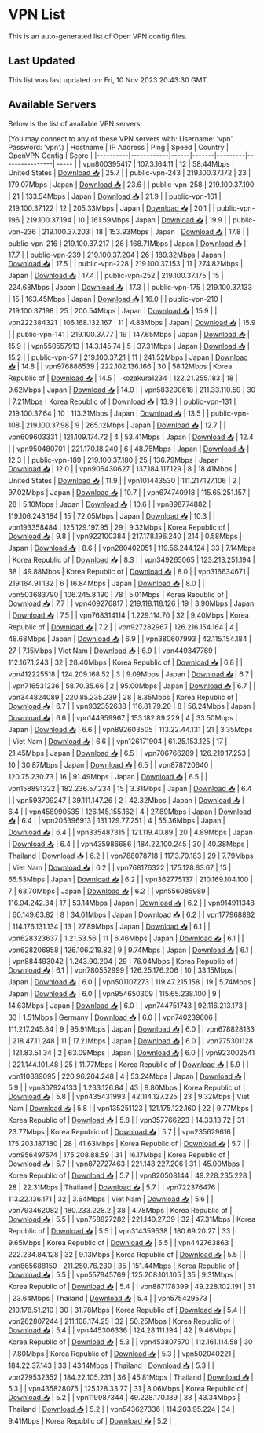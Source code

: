 # VPN List

This is an auto-generated list of Open VPN config files.

## Last Updated

This list was last updated on: Fri, 10 Nov 2023 20:43:30 GMT.

## Available Servers

Below is the list of available VPN servers:

(You may connect to any of these VPN servers with: Username: 'vpn', Password: 'vpn'.)
| Hostname | IP Address | Ping | Speed | Country | OpenVPN Config | Score |
|----------|------------|------|-------|---------|----------------| ----- |
| vpn800395417 | 107.3.164.11 | 12 | 58.44Mbps | United States | [Download 📥](./configs/server_0_US.ovpn) | 25.7 |
| public-vpn-243 | 219.100.37.172 | 23 | 179.07Mbps | Japan | [Download 📥](./configs/server_1_JP.ovpn) | 23.6 |
| public-vpn-258 | 219.100.37.190 | 21 | 133.54Mbps | Japan | [Download 📥](./configs/server_2_JP.ovpn) | 21.9 |
| public-vpn-161 | 219.100.37.122 | 12 | 205.33Mbps | Japan | [Download 📥](./configs/server_3_JP.ovpn) | 20.1 |
| public-vpn-196 | 219.100.37.194 | 10 | 161.59Mbps | Japan | [Download 📥](./configs/server_4_JP.ovpn) | 19.9 |
| public-vpn-236 | 219.100.37.203 | 18 | 153.93Mbps | Japan | [Download 📥](./configs/server_5_JP.ovpn) | 17.8 |
| public-vpn-216 | 219.100.37.217 | 26 | 168.71Mbps | Japan | [Download 📥](./configs/server_6_JP.ovpn) | 17.7 |
| public-vpn-239 | 219.100.37.204 | 26 | 189.32Mbps | Japan | [Download 📥](./configs/server_7_JP.ovpn) | 17.5 |
| public-vpn-228 | 219.100.37.153 | 11 | 274.82Mbps | Japan | [Download 📥](./configs/server_8_JP.ovpn) | 17.4 |
| public-vpn-252 | 219.100.37.175 | 15 | 224.68Mbps | Japan | [Download 📥](./configs/server_9_JP.ovpn) | 17.3 |
| public-vpn-175 | 219.100.37.133 | 15 | 163.45Mbps | Japan | [Download 📥](./configs/server_10_JP.ovpn) | 16.0 |
| public-vpn-210 | 219.100.37.198 | 25 | 200.54Mbps | Japan | [Download 📥](./configs/server_11_JP.ovpn) | 15.9 |
| vpn222384321 | 106.168.132.167 | 11 | 4.83Mbps | Japan | [Download 📥](./configs/server_12_JP.ovpn) | 15.9 |
| public-vpn-141 | 219.100.37.77 | 19 | 147.65Mbps | Japan | [Download 📥](./configs/server_13_JP.ovpn) | 15.9 |
| vpn550557913 | 14.3.145.74 | 5 | 37.31Mbps | Japan | [Download 📥](./configs/server_14_JP.ovpn) | 15.2 |
| public-vpn-57 | 219.100.37.21 | 11 | 241.52Mbps | Japan | [Download 📥](./configs/server_15_JP.ovpn) | 14.8 |
| vpn976886539 | 222.102.136.166 | 30 | 58.12Mbps | Korea Republic of | [Download 📥](./configs/server_16_KR.ovpn) | 14.5 |
| kozakura1234 | 122.21.255.183 | 18 | 9.62Mbps | Japan | [Download 📥](./configs/server_17_JP.ovpn) | 14.0 |
| vpn583200618 | 211.33.110.59 | 30 | 7.21Mbps | Korea Republic of | [Download 📥](./configs/server_18_KR.ovpn) | 13.9 |
| public-vpn-131 | 219.100.37.64 | 10 | 113.31Mbps | Japan | [Download 📥](./configs/server_19_JP.ovpn) | 13.5 |
| public-vpn-108 | 219.100.37.98 | 9 | 265.12Mbps | Japan | [Download 📥](./configs/server_20_JP.ovpn) | 12.7 |
| vpn609603331 | 121.109.174.72 | 4 | 53.41Mbps | Japan | [Download 📥](./configs/server_21_JP.ovpn) | 12.4 |
| vpn950480701 | 221.170.18.240 | 6 | 48.75Mbps | Japan | [Download 📥](./configs/server_22_JP.ovpn) | 12.3 |
| public-vpn-189 | 219.100.37.180 | 25 | 136.79Mbps | Japan | [Download 📥](./configs/server_23_JP.ovpn) | 12.0 |
| vpn906430627 | 137.184.117.129 | 8 | 18.41Mbps | United States | [Download 📥](./configs/server_24_US.ovpn) | 11.9 |
| vpn101443530 | 111.217.127.106 | 2 | 97.02Mbps | Japan | [Download 📥](./configs/server_25_JP.ovpn) | 10.7 |
| vpn674740918 | 115.65.251.157 | 28 | 5.10Mbps | Japan | [Download 📥](./configs/server_26_JP.ovpn) | 10.6 |
| vpn898774882 | 119.106.243.184 | 15 | 72.05Mbps | Japan | [Download 📥](./configs/server_27_JP.ovpn) | 10.3 |
| vpn193358484 | 125.129.197.95 | 29 | 9.32Mbps | Korea Republic of | [Download 📥](./configs/server_28_KR.ovpn) | 9.8 |
| vpn922100384 | 217.178.196.240 | 214 | 0.58Mbps | Japan | [Download 📥](./configs/server_29_JP.ovpn) | 8.6 |
| vpn280402051 | 119.56.244.124 | 33 | 7.14Mbps | Korea Republic of | [Download 📥](./configs/server_30_KR.ovpn) | 8.3 |
| vpn349265065 | 123.213.251.194 | 38 | 49.88Mbps | Korea Republic of | [Download 📥](./configs/server_31_KR.ovpn) | 8.0 |
| vpn316634671 | 219.164.91.132 | 6 | 16.84Mbps | Japan | [Download 📥](./configs/server_32_JP.ovpn) | 8.0 |
| vpn503683790 | 106.245.8.190 | 78 | 5.01Mbps | Korea Republic of | [Download 📥](./configs/server_33_KR.ovpn) | 7.7 |
| vpn409276817 | 219.118.118.126 | 19 | 3.90Mbps | Japan | [Download 📥](./configs/server_34_JP.ovpn) | 7.5 |
| vpn768314114 | 1.229.114.70 | 32 | 9.40Mbps | Korea Republic of | [Download 📥](./configs/server_35_KR.ovpn) | 7.2 |
| vpn927282967 | 126.216.154.164 | 4 | 48.68Mbps | Japan | [Download 📥](./configs/server_36_JP.ovpn) | 6.9 |
| vpn380607993 | 42.115.154.184 | 27 | 7.15Mbps | Viet Nam | [Download 📥](./configs/server_37_VN.ovpn) | 6.9 |
| vpn449347769 | 112.167.1.243 | 32 | 28.40Mbps | Korea Republic of | [Download 📥](./configs/server_38_KR.ovpn) | 6.8 |
| vpn412225518 | 124.209.168.52 | 3 | 9.09Mbps | Japan | [Download 📥](./configs/server_39_JP.ovpn) | 6.7 |
| vpn716531236 | 58.70.35.66 | 2 | 95.00Mbps | Japan | [Download 📥](./configs/server_40_JP.ovpn) | 6.7 |
| vpn344824089 | 220.85.235.239 | 28 | 8.35Mbps | Korea Republic of | [Download 📥](./configs/server_41_KR.ovpn) | 6.7 |
| vpn932352638 | 116.81.79.20 | 8 | 56.24Mbps | Japan | [Download 📥](./configs/server_42_JP.ovpn) | 6.6 |
| vpn144959967 | 153.182.89.229 | 4 | 33.50Mbps | Japan | [Download 📥](./configs/server_43_JP.ovpn) | 6.6 |
| vpn892603505 | 113.22.44.131 | 21 | 3.35Mbps | Viet Nam | [Download 📥](./configs/server_44_VN.ovpn) | 6.6 |
| vpn126171904 | 61.25.153.125 | 17 | 21.45Mbps | Japan | [Download 📥](./configs/server_45_JP.ovpn) | 6.5 |
| vpn706766289 | 126.219.17.253 | 10 | 30.87Mbps | Japan | [Download 📥](./configs/server_46_JP.ovpn) | 6.5 |
| vpn878720640 | 120.75.230.73 | 16 | 91.49Mbps | Japan | [Download 📥](./configs/server_47_JP.ovpn) | 6.5 |
| vpn158891322 | 182.236.57.234 | 15 | 3.31Mbps | Japan | [Download 📥](./configs/server_48_JP.ovpn) | 6.4 |
| vpn593709247 | 39.111.147.26 | 2 | 42.32Mbps | Japan | [Download 📥](./configs/server_49_JP.ovpn) | 6.4 |
| vpn458990535 | 126.145.155.162 | 4 | 27.89Mbps | Japan | [Download 📥](./configs/server_50_JP.ovpn) | 6.4 |
| vpn205396913 | 131.129.77.251 | 4 | 55.36Mbps | Japan | [Download 📥](./configs/server_51_JP.ovpn) | 6.4 |
| vpn335487315 | 121.119.40.89 | 20 | 4.89Mbps | Japan | [Download 📥](./configs/server_52_JP.ovpn) | 6.4 |
| vpn435986686 | 184.22.100.245 | 30 | 40.38Mbps | Thailand | [Download 📥](./configs/server_53_TH.ovpn) | 6.2 |
| vpn788078718 | 117.3.70.183 | 29 | 7.79Mbps | Viet Nam | [Download 📥](./configs/server_54_VN.ovpn) | 6.2 |
| vpn768176322 | 175.128.83.67 | 15 | 65.53Mbps | Japan | [Download 📥](./configs/server_55_JP.ovpn) | 6.2 |
| vpn362775137 | 210.169.104.100 | 7 | 63.70Mbps | Japan | [Download 📥](./configs/server_56_JP.ovpn) | 6.2 |
| vpn556085989 | 116.94.242.34 | 17 | 53.14Mbps | Japan | [Download 📥](./configs/server_57_JP.ovpn) | 6.2 |
| vpn914911348 | 60.149.63.82 | 8 | 34.01Mbps | Japan | [Download 📥](./configs/server_58_JP.ovpn) | 6.2 |
| vpn177968882 | 114.176.131.134 | 13 | 27.89Mbps | Japan | [Download 📥](./configs/server_59_JP.ovpn) | 6.1 |
| vpn628323637 | 1.21.53.56 | 11 | 6.46Mbps | Japan | [Download 📥](./configs/server_60_JP.ovpn) | 6.1 |
| vpn628206958 | 126.106.219.82 | 9 | 9.74Mbps | Japan | [Download 📥](./configs/server_61_JP.ovpn) | 6.1 |
| vpn884493042 | 1.243.90.204 | 29 | 76.04Mbps | Korea Republic of | [Download 📥](./configs/server_62_KR.ovpn) | 6.1 |
| vpn780552999 | 126.25.176.206 | 10 | 33.15Mbps | Japan | [Download 📥](./configs/server_63_JP.ovpn) | 6.0 |
| vpn501107273 | 119.47.215.158 | 19 | 5.74Mbps | Japan | [Download 📥](./configs/server_64_JP.ovpn) | 6.0 |
| vpn954650309 | 115.65.238.100 | 9 | 14.63Mbps | Japan | [Download 📥](./configs/server_65_JP.ovpn) | 6.0 |
| vpn744751743 | 92.116.213.173 | 33 | 1.51Mbps | Germany | [Download 📥](./configs/server_66_DE.ovpn) | 6.0 |
| vpn740239606 | 111.217.245.84 | 9 | 95.91Mbps | Japan | [Download 📥](./configs/server_67_JP.ovpn) | 6.0 |
| vpn678828133 | 218.47.11.248 | 11 | 17.21Mbps | Japan | [Download 📥](./configs/server_68_JP.ovpn) | 6.0 |
| vpn275301128 | 121.83.51.34 | 2 | 63.09Mbps | Japan | [Download 📥](./configs/server_69_JP.ovpn) | 6.0 |
| vpn923002541 | 221.144.101.48 | 25 | 11.77Mbps | Korea Republic of | [Download 📥](./configs/server_70_KR.ovpn) | 5.9 |
| vpn110889095 | 220.96.204.248 | 4 | 53.24Mbps | Japan | [Download 📥](./configs/server_71_JP.ovpn) | 5.9 |
| vpn807924133 | 1.233.126.84 | 43 | 8.80Mbps | Korea Republic of | [Download 📥](./configs/server_72_KR.ovpn) | 5.8 |
| vpn435431993 | 42.114.127.225 | 23 | 9.32Mbps | Viet Nam | [Download 📥](./configs/server_73_VN.ovpn) | 5.8 |
| vpn135251123 | 121.175.122.160 | 22 | 9.77Mbps | Korea Republic of | [Download 📥](./configs/server_74_KR.ovpn) | 5.8 |
| vpn357766223 | 14.33.13.72 | 31 | 23.77Mbps | Korea Republic of | [Download 📥](./configs/server_75_KR.ovpn) | 5.7 |
| vpn235629616 | 175.203.187.180 | 28 | 41.63Mbps | Korea Republic of | [Download 📥](./configs/server_76_KR.ovpn) | 5.7 |
| vpn956497574 | 175.208.88.59 | 31 | 16.17Mbps | Korea Republic of | [Download 📥](./configs/server_77_KR.ovpn) | 5.7 |
| vpn872727463 | 221.148.227.206 | 31 | 45.00Mbps | Korea Republic of | [Download 📥](./configs/server_78_KR.ovpn) | 5.7 |
| vpn820508144 | 49.228.235.228 | 28 | 22.31Mbps | Thailand | [Download 📥](./configs/server_79_TH.ovpn) | 5.7 |
| vpn722376476 | 113.22.136.171 | 32 | 3.64Mbps | Viet Nam | [Download 📥](./configs/server_80_VN.ovpn) | 5.6 |
| vpn793462082 | 180.233.228.2 | 38 | 4.78Mbps | Korea Republic of | [Download 📥](./configs/server_81_KR.ovpn) | 5.5 |
| vpn758827282 | 221.140.27.39 | 32 | 47.31Mbps | Korea Republic of | [Download 📥](./configs/server_82_KR.ovpn) | 5.5 |
| vpn314359538 | 180.69.20.27 | 33 | 9.65Mbps | Korea Republic of | [Download 📥](./configs/server_83_KR.ovpn) | 5.5 |
| vpn442763863 | 222.234.84.128 | 32 | 9.13Mbps | Korea Republic of | [Download 📥](./configs/server_84_KR.ovpn) | 5.5 |
| vpn865688150 | 211.250.76.230 | 35 | 151.44Mbps | Korea Republic of | [Download 📥](./configs/server_85_KR.ovpn) | 5.5 |
| vpn557945769 | 125.208.101.105 | 35 | 9.31Mbps | Korea Republic of | [Download 📥](./configs/server_86_KR.ovpn) | 5.4 |
| vpn887178399 | 49.228.102.191 | 31 | 23.64Mbps | Thailand | [Download 📥](./configs/server_87_TH.ovpn) | 5.4 |
| vpn575429573 | 210.178.51.210 | 30 | 31.78Mbps | Korea Republic of | [Download 📥](./configs/server_88_KR.ovpn) | 5.4 |
| vpn262807244 | 211.108.174.25 | 32 | 50.25Mbps | Korea Republic of | [Download 📥](./configs/server_89_KR.ovpn) | 5.4 |
| vpn445306336 | 124.28.111.194 | 42 | 9.46Mbps | Korea Republic of | [Download 📥](./configs/server_90_KR.ovpn) | 5.3 |
| vpn453807570 | 112.161.114.58 | 30 | 7.80Mbps | Korea Republic of | [Download 📥](./configs/server_91_KR.ovpn) | 5.3 |
| vpn502040221 | 184.22.37.143 | 33 | 43.14Mbps | Thailand | [Download 📥](./configs/server_92_TH.ovpn) | 5.3 |
| vpn279532352 | 184.22.105.231 | 36 | 45.81Mbps | Thailand | [Download 📥](./configs/server_93_TH.ovpn) | 5.3 |
| vpn435828075 | 125.128.33.77 | 31 | 8.06Mbps | Korea Republic of | [Download 📥](./configs/server_94_KR.ovpn) | 5.2 |
| vpn119987344 | 49.228.170.189 | 38 | 43.34Mbps | Thailand | [Download 📥](./configs/server_95_TH.ovpn) | 5.2 |
| vpn543627336 | 114.203.95.224 | 34 | 9.41Mbps | Korea Republic of | [Download 📥](./configs/server_96_KR.ovpn) | 5.2 |
